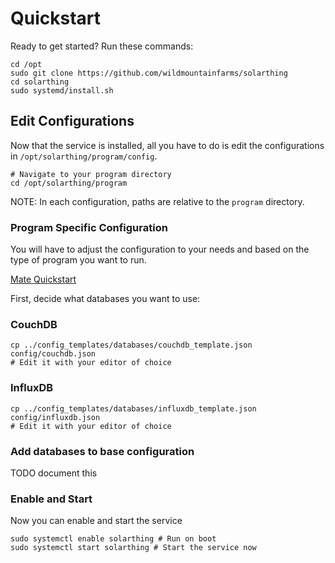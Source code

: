 # Quickstart
Ready to get started? Run these commands:

```shell script
cd /opt
sudo git clone https://github.com/wildmountainfarms/solarthing
cd solarthing
sudo systemd/install.sh
```

## Edit Configurations
Now that the service is installed, all you have to do is edit the configurations in `/opt/solarthing/program/config`.
```shell script
# Navigate to your program directory
cd /opt/solarthing/program
```
NOTE: In each configuration, paths are relative to the `program` directory.

### Program Specific Configuration
You will have to adjust the configuration to your needs and based on the type of program you want to run.

[Mate Quickstart](quickstart_mate.md)

First, decide what databases you want to use:
### CouchDB
```shell script
cp ../config_templates/databases/couchdb_template.json config/couchdb.json
# Edit it with your editor of choice
```

### InfluxDB
```shell script
cp ../config_templates/databases/influxdb_template.json config/influxdb.json
# Edit it with your editor of choice
```
### Add databases to base configuration
TODO document this

### Enable and Start
Now you can enable and start the service
```shell script
sudo systemctl enable solarthing # Run on boot
sudo systemctl start solarthing # Start the service now
```


